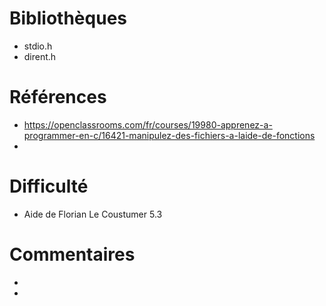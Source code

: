 # Bibliothèques
* stdio.h
* dirent.h

# Références
* https://openclassrooms.com/fr/courses/19980-apprenez-a-programmer-en-c/16421-manipulez-des-fichiers-a-laide-de-fonctions
*

# Difficulté
* Aide de Florian Le Coustumer 5.3

# Commentaires
* 
* 

